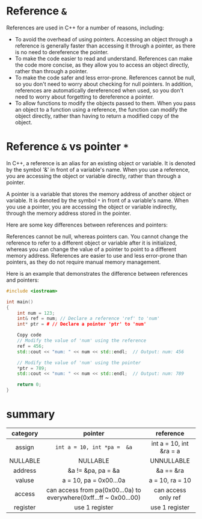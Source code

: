 # Reference `&`

References are used in C++ for a number of reasons, including:

- To avoid the overhead of using pointers. Accessing an object through a reference is generally faster than accessing it through a pointer, as there is no need to dereference the pointer.
- To make the code easier to read and understand. References can make the code more concise, as they allow you to access an object directly, rather than through a pointer.
- To make the code safer and less error-prone. References cannot be null, so you don't need to worry about checking for null pointers. In addition, references are automatically dereferenced when used, so you don't need to worry about forgetting to dereference a pointer.
- To allow functions to modify the objects passed to them. When you pass an object to a function using a reference, the function can modify the object directly, rather than having to return a modified copy of the object.


# Reference `&` vs pointer `*`

In C++, a reference is an alias for an existing object or variable. It is denoted by the symbol '&' in front of a variable's name. When you use a reference, you are accessing the object or variable directly, rather than through a pointer.

A pointer is a variable that stores the memory address of another object or variable. It is denoted by the symbol `*` in front of a variable's name. When you use a pointer, you are accessing the object or variable indirectly, through the memory address stored in the pointer.

Here are some key differences between references and pointers:

References cannot be null, whereas pointers can.
You cannot change the reference to refer to a different object or variable after it is initialized, whereas you can change the value of a pointer to point to a different memory address.
References are easier to use and less error-prone than pointers, as they do not require manual memory management.

Here is an example that demonstrates the difference between references and pointers:

```c++
#include <iostream>

int main()
{
	int num = 123;
	int& ref = num; // Declare a reference 'ref' to 'num'
	int* ptr = # // Declare a pointer 'ptr' to 'num'

	Copy code
	// Modify the value of 'num' using the reference
	ref = 456;
	std::cout << "num: " << num << std::endl;  // Output: num: 456

	// Modify the value of 'num' using the pointer
	*ptr = 789;
	std::cout << "num: " << num << std::endl;  // Output: num: 789

	return 0;
}
```

# summary
| category | pointer | reference |
| :--: | :--: | :--: |
| assign | `int a = 10, int *pa =  &a` | int a = 10, int &ra  = a |
| NULLABLE | NULLABLE | UNNULLABLE |
| address | &a != &pa, pa = &a | &a == &ra |
| valuse | a = 10, pa = 0x00...0a | a = 10, ra = 10 |
| access | can access from pa(0x00...0a) to everywhere(0xff...ff ~ 0x00...00) | can access only ref |
| register | use 1 register | use 1 register |
